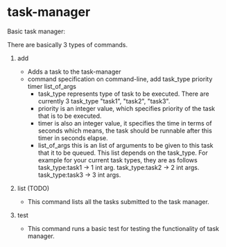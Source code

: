 # task-manager
Basic task manager:

There are basically 3 types of commands.
1. add
	- Adds a task to the task-manager
	- command specification on command-line, add task_type priority timer list_of_args
		- task_type represents type of task to be executed. There are currently
		  3 task_type "task1", "task2", "task3".
		- priority is an integer value, which specifies priority of the task that
		  is to be executed.
		- timer is also an integer value, it specifies the time in terms of seconds
		  which means, the task should be runnable after this timer in seconds elapse.
		- list_of_args this is an list of arguments to be given to this task that it to
		  be queued. This list depends on the task_type. For example for your current
		  task types, they are as follows
			task_type:task1 -> 1 int arg.
			task_type:task2 -> 2 int args.
			task_type:task3 -> 3 int args.

2. list (TODO)
	- This command lists all the tasks submitted to the task manager.

3. test
	- This command runs a basic test for testing the functionality of task manager.

